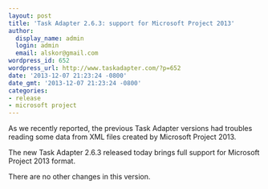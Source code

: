 ```yaml
---
layout: post
title: 'Task Adapter 2.6.3: support for Microsoft Project 2013'
author:
  display_name: admin
  login: admin
  email: alskor@gmail.com
wordpress_id: 652
wordpress_url: http://www.taskadapter.com/?p=652
date: '2013-12-07 21:23:24 -0800'
date_gmt: '2013-12-07 21:23:24 -0800'
categories:
- release
- microsoft project
---
```

<p>As we recently reported, the previous Task Adapter versions had troubles reading some data from XML files created by Microsoft Project 2013.</p>
<p>The new Task Adapter 2.6.3 released today brings full support for Microsoft Project 2013 format.</p>
<p>There are no other changes in this version.</p>
